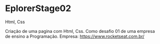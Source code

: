 # EplorerStage02
Html, Css

Criação de uma pagina com Html, Css.
Como desafio 01 de uma empresa de ensino a Programação.
Empresa: https://www.rocketseat.com.br/
